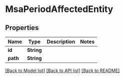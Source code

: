 # MsaPeriodAffectedEntity

## Properties

Name | Type | Description | Notes
------------ | ------------- | ------------- | -------------
**id** | **String** |  | 
**path** | **String** |  | 

[[Back to Model list]](../README.md#documentation-for-models) [[Back to API list]](../README.md#documentation-for-api-endpoints) [[Back to README]](../README.md)


